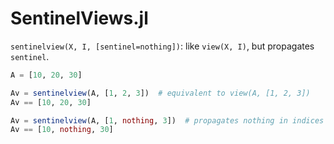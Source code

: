 # SentinelViews.jl

`sentinelview(X, I, [sentinel=nothing])`: like `view(X, I)`, but propagates `sentinel`.

```julia
A = [10, 20, 30]

Av = sentinelview(A, [1, 2, 3])  # equivalent to view(A, [1, 2, 3])
Av == [10, 20, 30]

Av = sentinelview(A, [1, nothing, 3])  # propagates nothing in indices to the result
Av == [10, nothing, 30]
```
